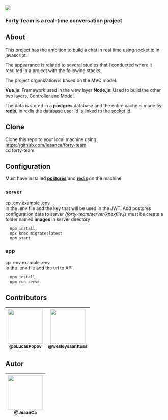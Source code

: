<img src="https://github.com/jeaanca/fort-team/blob/master/app/src/assets/img/logo-full.png"><br>

### Forty Team is a real-time conversation project

## About
This project has the ambition to build a chat in real time using socket.io in javascript.

The appearance is related to several studies that I conducted where it resulted in a project with the following stacks:

The project organization is based on the MVC model.

**Vue.js**: Framework used in the view layer
**Node.js**: Used to build the other two layers, Controller and Model.

The data is stored in a **postgres** database and the entire cache is made by **redis**, in redis the database user Id is linked to the socket id.

## Clone
Clone this repo to your local machine using https://github.com/jeaanca/forty-team <br>
cd forty-team <br>

## Configuration 
Must have installed [**postgres**](https://www.postgresql.org/download/) and [**redis**](https://redis.io/download) on the machine

### server
  cp .env.example .env <br>
  In the .env file add the key that will be used in the JWT.
  Add postgres configuration data to server <i>/forty-team/server/knexfile.js</i>
  must be create a folder named **images** in server directory
```bash
  npm install
  npx knex migrate:latest
  npm start
```
### app  
  cp .env.example .env <br>
  In the .env file add the url to API.
```bash  
  npm install
  npm run serve
```
## Contributors

| [<img src="https://avatars0.githubusercontent.com/u/38164565?s=400&u=d4fb65931ff45a914df31ca97e017bbd7f6bb04d&v=4" width="110"><br><sub>@oLucasPopov</sub>](https://github.com/oLucasPopov) | [<img src="https://avatars0.githubusercontent.com/u/62981669?s=460&u=72a72baee40f5e387a8629b957d0ce5cec385fb9&v=4" width="110"><br><sub>@wesleysaanttoss</sub>](https://github.com/wesleysaanttoss) 
|:-:|:-:|

## Autor
| [<img src="https://avatars3.githubusercontent.com/u/30236552?v=4" width="110"><br><sub>@JeaanCa</sub>](https://github.com/jeaanca) |
| :---: |
